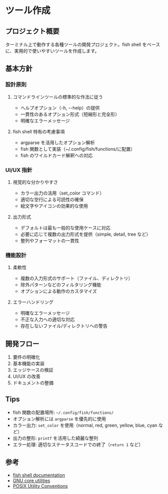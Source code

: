 # ツール作成

## プロジェクト概要

ターミナル上で動作する各種ツールの開発プロジェクト。fish shell をベースに、実用的で使いやすいツールを作成します。

## 基本方針

### 設計原則

1. コマンドラインツールの標準的な作法に従う

   - ヘルプオプション（-h, --help）の提供
   - 一貫性のあるオプション形式（短縮形と完全形）
   - 明確なエラーメッセージ

2. fish shell 特有の考慮事項
   - argparse を活用したオプション解析
   - fish 関数として実装（~/.config/fish/functions/に配置）
   - fish のワイルドカード解釈への対応

### UI/UX 指針

1. 視覚的な分かりやすさ

   - カラー出力の活用（set_color コマンド）
   - 適切な空行による可読性の確保
   - 絵文字やアイコンの効果的な使用

2. 出力形式
   - デフォルトは最も一般的な使用ケースに対応
   - 必要に応じて複数の出力形式を提供（simple, detail, tree など）
   - 整列やフォーマットの一貫性

### 機能設計

1. 柔軟性

   - 複数の入力形式のサポート（ファイル、ディレクトリ）
   - 除外パターンなどのフィルタリング機能
   - オプションによる動作のカスタマイズ

2. エラーハンドリング
   - 明確なエラーメッセージ
   - 不正な入力への適切な対応
   - 存在しないファイル/ディレクトリへの警告

## 開発フロー

1. 要件の明確化
2. 基本機能の実装
3. エッジケースの検証
4. UI/UX の改善
5. ドキュメントの整備

## Tips

- fish 関数の配置場所: `~/.config/fish/functions/`
- オプション解析には `argparse` を優先的に使用
- カラー出力: `set_color` を使用（normal, red, green, yellow, blue, cyan など）
- 出力の整形: `printf` を活用した綺麗な整列
- エラー処理: 適切なステータスコードでの終了（`return 1` など）

## 参考

- [fish shell documentation](https://fishshell.com/docs/current/index.html)
- [GNU core utilities](https://www.gnu.org/software/coreutils/)
- [POSIX Utility Conventions](https://pubs.opengroup.org/onlinepubs/9699919799/basedefs/V1_chap12.html)

